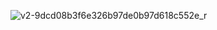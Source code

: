 ![v2-9dcd08b3f6e326b97de0b97d618c552e_r](C:\Users\tm\Desktop\SSE-team\SSE-TEE\v2-9dcd08b3f6e326b97de0b97d618c552e_r.jpg)